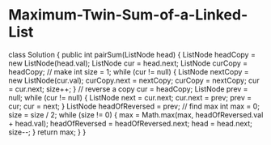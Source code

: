 # Maximum-Twin-Sum-of-a-Linked-List

class Solution {
    public int pairSum(ListNode head) {
        ListNode headCopy = new ListNode(head.val);
        ListNode cur = head.next;
        ListNode curCopy = headCopy;
        // make
        int size = 1;
        while (cur != null) {
            ListNode nextCopy = new ListNode(cur.val);
            curCopy.next = nextCopy;
            curCopy = nextCopy;
            cur = cur.next;
            size++;
        }
        // reverse a copy
        cur = headCopy;
        ListNode prev = null;
        while (cur != null) {
            ListNode next = cur.next;
            cur.next = prev;
            prev = cur;
            cur = next;
        }
        ListNode headOfReversed = prev;
        // find max
        int max = 0;
        size = size / 2;
        while (size != 0) {
            max = Math.max(max, headOfReversed.val + head.val);
            headOfReversed = headOfReversed.next;
            head = head.next;
            size--;
        }
        return max;
    }
}
